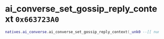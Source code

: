# ai_converse_set_gossip_reply_context `0x663723A0`

```lua
natives.ai_converse.ai_converse_set_gossip_reply_context(_unk0 --[[ number ]])
```